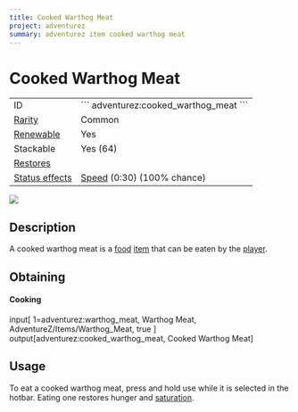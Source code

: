 ```yaml
---
title: Cooked Warthog Meat
project: adventurez
summary: adventurez item cooked warthog meat
---
```

# Cooked Warthog Meat
<div class="main_table">
<div class="left_main_table">
<table class="left_table">
    <tbody>
        <tr>
            <td class="first-column">ID</td>
            <td class="second-column">
            ```
            adventurez:cooked_warthog_meat
            ```
            </td>
        </tr>
        <tr id="linear-top">
            <td class="first-column"><a href="https://minecraft.wiki/w/Rarity" target="_blank">Rarity</a></td>
            <td class="second-column">Common</td>
        </tr>
        <tr id="linear-top">
            <td class="first-column"><a href="https://minecraft.wiki/w/Renewable_resource" target="_blank">Renewable</a></td>
            <td class="second-column">Yes</td>
        </tr>
        <tr id="linear-top">
            <td class="first-column">Stackable</td>
            <td class="second-column">Yes (64)</td>
        </tr>
        <tr id="linear-top">
            <td class="first-column"><a href="https://minecraft.wiki/w/Food" target="_blank">Restores</a></td>
            <td class="second-column icon-element" icon-count="6" icon-id="hunger"></td>
        </tr>
        <tr id="linear-top">
            <td class="first-column"><a href="https://minecraft.wiki/w/Effect" target="_blank">Status effects</a></td>
            <td class="second-column"><a href="https://minecraft.wiki/w/Speed" target="_blank">Speed</a> (0:30) (100% chance)</td>
        </tr>
    </tbody>
</table>
</div>
    <img src="/wiki/assets/adventurez/items/cooked_warthog_meat.png" loading="lazy" class="right_img_table"/>
</div>

## Description
A cooked warthog meat is a [food](https://minecraft.wiki/w/Food) [item](https://minecraft.wiki/w/Item) that can be eaten by the [player](https://minecraft.wiki/w/Player).

## Obtaining
#### Cooking

<div id="crafting-table">
<div class="crafting-element" crafting-type="furnace_smelting">
input[ 1=adventurez:warthog_meat, Warthog Meat, AdventureZ/Items/Warthog_Meat, true ]
output[adventurez:cooked_warthog_meat, Cooked Warthog Meat]
</div>
</div>

## Usage
To eat a cooked warthog meat, press and hold use while it is selected in the hotbar. Eating one restores <span class="icon-element" icon-count="6" icon-id="hunger"></span> hunger and <span class="icon-element" icon-count="9.6" icon-id="saturation"></span> [saturation](https://minecraft.wiki/w/Hunger#Mechanics).
